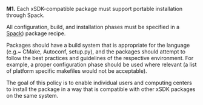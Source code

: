 **M1.** Each xSDK-compatible package must support portable installation through Spack.

All configuration, build, and installation phases must be specified in a [Spack](https://spack.io/))
package recipe.

Packages should have a build system that is appropriate for the language (e.g.~ CMake, Autoconf, setup.py), and the packages should attempt to follow the best practices and guidelines of the respective environment.
For example, a proper configuration phase should be used where relevant (a list of platform specific makefiles would not be acceptable).

The goal of this policy is to enable individual users and computing centers to install the package in a
way that is compatible with other xSDK packages on the same system.
